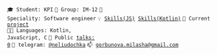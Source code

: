 <code>🎓 Student: KPI</code>
<code>🎪 Group: IM-12</code>
<code>👷 Speciality: Software engineer</code>
<code>💡 [Skills(JS)](SKILLS.md) [Skills(Kotlin)](SKILLS(kotlin).md)</code>
<code>🧻 Current [project](PROJECT.md)</code><br>
<code>🧑‍💻 Languages: Kotlin, JavaScript, C</code>
<code>📢 Public [talks: 0](TALKS.md)</code>
<code>💬 telegram: [@neliudochka](https://t.me/neliudochka)</code>
<code>📫 [gorbunova.milasha@gmail.com](mailto:gorbunova.milasha@gmail.com)</code>
